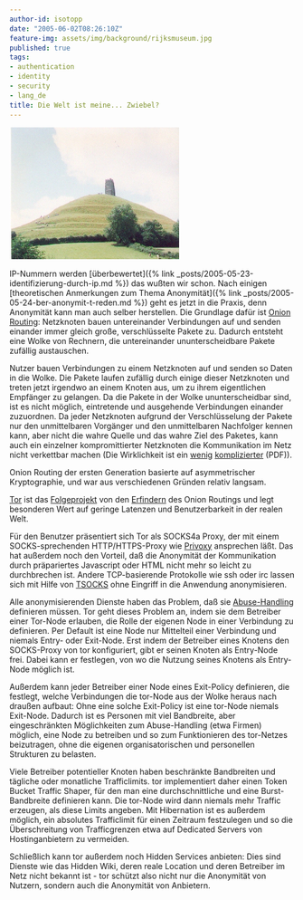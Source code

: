```yaml
---
author-id: isotopp
date: "2005-06-02T08:26:10Z"
feature-img: assets/img/background/rijksmuseum.jpg
published: true
tags:
- authentication
- identity
- security
- lang_de
title: Die Welt ist meine... Zwiebel?
---
```

![](/uploads/tor.jpg)

IP-Nummern werden
[überbewertet]({% link _posts/2005-05-23-identifizierung-durch-ip.md %})
das wußten wir schon. Nach einigen
[theoretischen Anmerkungen zum Thema Anonymität]({% link _posts/2005-05-24-ber-anonymit-t-reden.md %})
geht es jetzt in die Praxis, denn Anonymität kann man auch selber
herstellen. Die Grundlage dafür ist
[Onion Routing](http://en.wikipedia.org/wiki/Onion_routing): Netzknoten
bauen untereinander Verbindungen auf und senden einander immer gleich große,
verschlüsselte Pakete zu. Dadurch entsteht eine Wolke von Rechnern, die
untereinander ununterscheidbare Pakete zufällig austauschen.

Nutzer bauen Verbindungen zu einem Netzknoten auf und senden so Daten in die
Wolke. Die Pakete laufen zufällig durch einige dieser Netzknoten und treten
jetzt irgendwo an einem Knoten aus, um zu ihrem eigentlichen Empfänger zu
gelangen. Da die Pakete in der Wolke ununterscheidbar sind, ist es nicht
möglich, eintretende und ausgehende Verbindungen einander zuzuordnen. Da
jeder Netzknoten aufgrund der Verschlüsselung der Pakete nur den
unmittelbaren Vorgänger und den unmittelbaren Nachfolger kennen kann, aber
nicht die wahre Quelle und das wahre Ziel des Paketes, kann auch ein
einzelner kompromittierter Netzknoten die Kommunikation im Netz nicht
verkettbar machen (Die Wirklichkeit ist ein
[wenig](http://tor.eff.org/cvs/tor/doc/design-paper/tor-design.pdf) 
[komplizierter](http://freehaven.net/~arma/21c3-slides.pdf) (PDF)).

Onion Routing der ersten Generation basierte auf asymmetrischer
Kryptographie, und war aus verschiedenen Gründen relativ langsam.

[Tor](http://tor.eff.org/) ist das 
[Folgeprojekt](http://en.wikipedia.org/wiki/Tor_(Anonymous_network)) von den
[Erfindern](http://tor.eff.org/people.html) des Onion Routings und legt
besonderen Wert auf geringe Latenzen und Benutzerbarkeit in der realen Welt.

Für den Benutzer präsentiert sich Tor als SOCKS4a Proxy, der mit einem
SOCKS-sprechenden HTTP/HTTPS-Proxy wie
[Privoxy](http://www.privoxy.org/) ansprechen läßt. Das hat außerdem noch
den Vorteil, daß die Anonymität der Kommunikation durch präpariertes
Javascript oder HTML nicht mehr so leicht zu durchbrechen ist. Andere
TCP-basierende Protokolle wie ssh oder irc lassen sich mit Hilfe von
[TSOCKS](http://tsocks.sourceforge.net/) ohne Eingriff in die Anwendung
anonymisieren.

Alle anonymisierenden Dienste haben das Problem, daß sie 
[Abuse-Handling](http://tor.eff.org/eff/tor-legal-faq.html) definieren
müssen. Tor geht dieses Problem an, indem sie dem Betreiber einer Tor-Node
erlauben, die Rolle der eigenen Node in einer Verbindung zu definieren. Per
Default ist eine Node nur Mittelteil einer Verbindung und niemals Entry-
oder Exit-Node. Erst indem der Betreiber eines Knotens den SOCKS-Proxy von
tor konfiguriert, gibt er seinen Knoten als Entry-Node frei. Dabei kann er
festlegen, von wo die Nutzung seines Knotens als Entry-Node möglich ist.

Außerdem kann jeder Betreiber einer Node eines Exit-Policy definieren, die
festlegt, welche Verbindungen die tor-Node aus der Wolke heraus nach draußen
aufbaut: Ohne eine solche Exit-Policy ist eine tor-Node niemals Exit-Node.
Dadurch ist es Personen mit viel Bandbreite, aber eingeschränkten
Möglichkeiten zum Abuse-Handling (etwa Firmen) möglich, eine Node zu
betreiben und so zum Funktionieren des tor-Netzes beizutragen, ohne die
eigenen organisatorischen und personellen Strukturen zu belasten.

Viele Betreiber potentieller Knoten haben beschränkte Bandbreiten und
tägliche oder monatliche Trafficlimits. tor implementiert daher einen Token
Bucket Traffic Shaper, für den man eine durchschnittliche und eine
Burst-Bandbreite definieren kann. Die tor-Node wird dann niemals mehr
Traffic erzeugen, als diese Limits angeben. Mit Hibernation ist es außerdem
möglich, ein absolutes Trafficlimit für einen Zeitraum festzulegen und so
die Überschreitung von Trafficgrenzen etwa auf Dedicated Servers von
Hostinganbietern zu vermeiden.

Schließlich kann tor außerdem noch Hidden Services anbieten: Dies sind
Dienste wie das Hidden Wiki, deren reale Location und deren Betreiber im
Netz nicht bekannt ist - tor schützt also nicht nur die Anonymität von
Nutzern, sondern auch die Anonymität von Anbietern.
